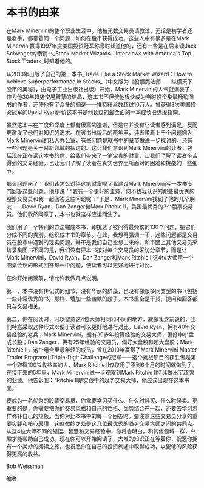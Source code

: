 # 本书的由来

在Mark Minervini的整个职业生涯中，他被无数交易员请教过，无论是初学者还是老手，都带着同一个问题：如何在股市获得成功。这些人中有很多是在Mark Minervini赢得1997年度美国投资冠军称号时知道他的，还有一些是在后来读Jack Schwager的畅销书_Stock Market Wizards：Interviews with America's Top Stock Traders_时知道他的。

从2013年出版了自己的第一本书_Trade Like a Stock Market Wizard：How to Achieve Superperformance in Stocks_（中文版为《股票魔法师——纵横天下股市的奥秘》，由电子工业出版社出版）开始，Mark Minervini的人气就爆表了，作为他30年趋势交易智慧的结晶，这本书不但使他很快成为当时投资类最畅销图书的作者，还使他有了众多的拥趸——推特粉丝数超过10万人。曾获得3次美国投资冠军的David Ryan评价这本书是他读过的最全面的一本成长股选股指南。

虽然这本书在广度和深度上都有很高的造诣，但是它并没有让读者感到满足，反而更激发了他们对知识的渴求。在该书出版后的两年里，读者带着上千个问题拥入Mark Minervini的私人办公室，有些问题是就书中的章节做进一步探讨的，还有一些问题是关于对新领域的探讨的。这让我们意识到Mark Minervini的读者，包括现在正在读这本书的你，给我们带来了一笔宝贵的财富，让我们了解了读者辛苦得到的交易经验，也让我们了解了读者在真实世界里所面对的困难和挑战的一些细节。

那么问题来了：我们该怎么对待这笔财富呢？我建议Mark Minervini写一本书专门回答这些问题，他却说：“我有一个更好的主意，何不找我认识的那些最优秀的股票交易员和我一起回答这些问题呢？”于是，Mark Minervini找到了他的几个朋友——David Ryan，Dan Zanger和Mark Ritchie II，美国最优秀的3个股票交易员。他们欣然同意了，本书也就这样应运而生了。

我们用了一个特别的方法完成本书，即挑选了被问得最频繁的130个问题，把它们分成不同的类别，组织成本书的章节。在此，我想再强调一下，这些问题都是交易员在股市中遇到的现实问题，并不是我们自己空想出来的。和市面上其他交易员采访录类图书不同的是，我们没有把本书按对每个交易员的采访分章节，而是让Mark Minervini，David Ryan，Dan Zanger和Mark Ritchie II这4位大师用一个圆桌会议的形式回答每一个问题，使读者可以更好地进行对比。

在你开始阅读前，请允许我做几点说明。

第一，本书没有传记式的细节，没有华丽的辞藻，也没有像很多同类型的书（包括一些非常优秀的书）那样，增加一些幽默的段子，本书里全是干货，提问和回答都只与交易相关。

第二，你在阅读时，可以留意这4位大师相同和不同的地方，就像我之前说的，我们特意采取这种形式以便于读者可以更好地进行对比。David Ryan，拥有40年交易经验的老兵；Mark Minervini，拥有30多年投资经验的交易大师，偏好中小盘成长股；Dan Zanger，拥有25年经验的交易员，偏好大盘股和超大盘股；Mark Ritchie II，这个组合里最年轻的成员，曾在2010年赢得了Mark Minervini Master Trader Program中Triple-Digit Challenge的冠军——这个挑战项目的获胜者是第一个取得100%收益率的人，Mark Ritchie II仅仅用了不到6个月的时间就做到了。在接下来的5年里，Mark Minervini进一步观察到Mark Ritchie II持续做出了超强的业绩。他告诉我：“Ritchie II是实践中的趋势交易大师，他应该出现在这本书里。”

要成为一名优秀的股票交易员，你需要学习买什么、什么时候买、什么时候卖。更重要的是，你需要把你的交易风格和自己的性格、优势结合在一起，还要去学习怎样弥补自己的短板。当你对比本书中的每一个回答时，要注意这些交易员分享的重要实践和核心原理，这些微妙之处是这几位最优秀的趋势交易大师之间的共同点。从这4位大师不同的领悟、智慧和交易经验中，你将会明白，和其他领域一样，兴趣才能帮助自己成功。现在你可以开始阅读了，大堆的知识正在等着你，祝愿你拥有一个美妙的阅读之旅，也祝愿你在自己的投资旅途中取得成功，以更低的风险获得更高的收益。

Bob Weissman

编者